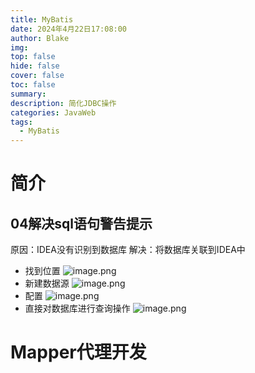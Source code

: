 ```yaml
---
title: MyBatis
date: 2024年4月22日17:08:00
author: Blake
img: 
top: false
hide: false
cover: false
toc: false
summary: 
description: 简化JDBC操作
categories: JavaWeb
tags:
  - MyBatis
---
```

# 简介

## 04解决sql语句警告提示
原因：IDEA没有识别到数据库
解决：将数据库关联到IDEA中
- 找到位置
![image.png](https://i0.hdslb.com/bfs/article/7e705596c3e63c99c612d8366a8ee0f3441011616.png)
- 新建数据源
![image.png](https://i0.hdslb.com/bfs/article/65ab43b0d1ce3e6e1646e51847b871fb441011616.png)
- 配置
![image.png](https://i0.hdslb.com/bfs/article/01629a1ee248cdffeb8750e33e14373a441011616.png)
- 直接对数据库进行查询操作
![image.png](https://i0.hdslb.com/bfs/article/7fbdef4126b9085e4ede65e4adbd650a441011616.png)

# Mapper代理开发

